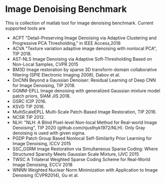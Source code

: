 # Image Denoising Benchmark

This is collection of matlab tool for image denoising benchmark. Current supported tools are

- ACPT
    "Detail-Preserving Image Denoising via Adaptive Clustering and Progressive PCA Thresholding," in IEEE Access,2018
- ACVA 
    "Texture variation adaptive image denoising with nonlocal PCA", TIP 2018.
- AST-NLS
    Image Denoising via Adaptive Soft-Thresholding Based on Non-Local Samples, CVPR 2015
- BM3D 
    Image restoration by sparse 3D transform-domain collaborative filtering (SPIE Electronic Imaging 2008), Dabov et al.
- DnCNN
    Beyond a Gaussian Denoiser: Residual Learning of Deep CNN for Image Denoising, TIP 2018. 
- GGMM-EPLL
    Image denoising with generalized Gaussian mixture model patch priors, SIAM JIS 2018.
- GSRC
    ICIP 2016. 
- KSVD
    TIP 2016. 
- MultiScaleEPLL
    Multi-Scale Patch-Based Image Restoration, TIP 2016. 
- NCSR 
    TIP 2012. 
- NLH: "NLH: A Blind Pixel-level Non-local Method for Real-world Image Denoising",  TIP 2020  (github.com/njusthyk1972/NLH). Only Gray denoising is used with given sigma.
- PGDP
    Patch Group Based Nonlocal Self-Similarity Prior Learning for Image Denoising, ICCV 2015
- SSC_GSRM
    Image Restoration via Simultaneous Sparse Coding: Where Structured Sparsity Meets Gaussian Scale Mixture, IJVC 2015
- TWSC
    A Trilateral Weighted Sparse Coding Scheme for Real-World Image Denoising, ECCV 2018
- WNNN
    Weighted Nuclear Norm Minimization with Application to Image Denoising (CVPR2014), Gu et al.
